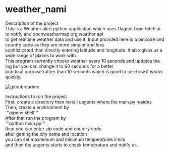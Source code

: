 # weather_nami

 Description of the project<br />
This is a Weather alert python application which uses Uagent from fetch.ai to notify and openweathermap.org weather api<br />
to get realtime weather data and use it. Input provided here is a pincode and country code as they are more simpler and less <br />
sophisticated than directly entering latitude and longitude. It also gives us a wide range of places to work with.<br />
This program currently checks weather every 10 seconds and updates the log but you can change it to 60 seconds for a better<br />
practical purpose rather than 10 seconds which is good to see how it works quickly.<br />

![githubreadme](https://github.com/subeep/weather_nami/assets/73274558/5b94c8aa-c805-4191-b675-e5dc535c28a7)


 Instructions to run the project<br />
First, create a directory then install uagents where the main.py resides<br />
Then, create a environment by <br />
'''pipenv shell'''<br />
After that run the program by<br />
'''python main.py'''<br />
then you can enter zip code and country code<br />
after getting the city name and location<br />
you can set maxmimum and minimum temperatures limits<br />
and then the uagents starts to check temperature and notify us.<br />



